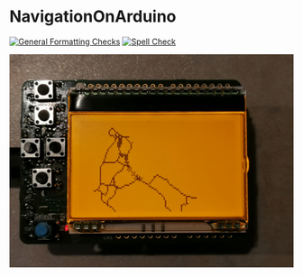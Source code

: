 # NavigationOnArduino
[![General Formatting Checks](https://github.com/wuehr1999/NavigationOnArduino/workflows/General%20Formatting%20Checks/badge.svg)](https://github.com/wuehr1999/NavigationOnArduino/actions?workflow=General+Formatting+Checks)
[![Spell Check](https://github.com/wuehr1999/NavigationOnArduino/workflows/Spell%20Check/badge.svg)](https://github.com/wuehr1999/NavigationOnArduino/actions?workflow=Spell+Check)

![Map on DOGM display](extras/images/display.png)

